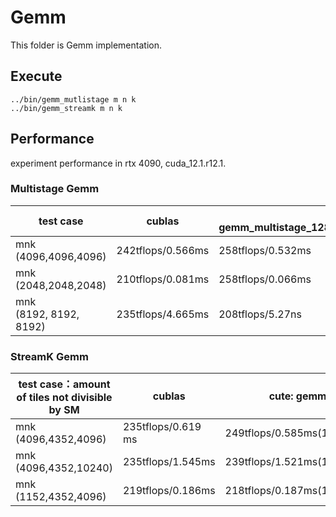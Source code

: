 
# Gemm
This folder is Gemm implementation.

## Execute
``` shell
../bin/gemm_mutlistage m n k
../bin/gemm_streamk m n k
```

## Performance
experiment performance in rtx 4090, cuda_12.1.r12.1.
### Multistage Gemm
|test case|cublas|cute: gemm_multistage_128\*128\*32_stage3_nocheck|cute: gemm_multistage_128\*256\*32_stage3_nocheck|cute: gemm_multistage_128\*128\*32_stage3_check_bound|cute: gemm_multistage_128\*256\*32_stage3_check_bound|
|---|---|---|---|---|---|
|mnk<br>(4096,4096,4096)|242tflops/0.566ms|258tflops/0.532ms|272tflops/0.504ms|234tflops/0.585ms|148tflops/0.922ms|
|mnk<br>(2048,2048,2048)|210tflops/0.081ms|258tflops/0.066ms|273tflops/0.062ms|232tflops/0.738ms|141tflops/0.121ms|
|mnk<br>(8192, 8192, 8192)|235tflops/4.665ms|208tflops/5.27ns|257tflops/4.265ms|189tflops/5.811ms|144tflops/7.595ms|

### StreamK Gemm
|test case：amount of tiles not divisible by SM|cublas|cute: gemm_multistage|cute: gemm_streamk_1sk_dp|cute: gemm_streamk_2sk_dp_128\*256\*32_stage3|cutlass:example/47_ampere_gemm_universal_streamk|
|---|---|---|---|---|---|
|mnk<br>(4096,4352,4096)|235tflops/0.619 ms|249tflops/0.585ms(128\*128\*32_stage3)|257tflops/0.566ms(_128\*256\*32_stage3)|271tflops/0.538|270tflops/0.553ms(default load-balancing)|
|mnk<br>(4096,4352,10240)|235tflops/1.545ms|239tflops/1.521ms(128\*256\*32_stage3)|258tflops/1.414ms(_128\*256\*32_stage3)|265tflops/1.373ms|263tflops/1.384ms(default load-balancing)|
|mnk<br>(1152,4352,4096)|219tflops/0.186ms|218tflops/0.187ms(128\*128\*32_stage3)|255tflops/0.160ms(gemm_streamk_1sk_dp_128\*128\*32_stage3)|268tflops/0.153ms|272tflops/1.504ms(default load-balancing)|